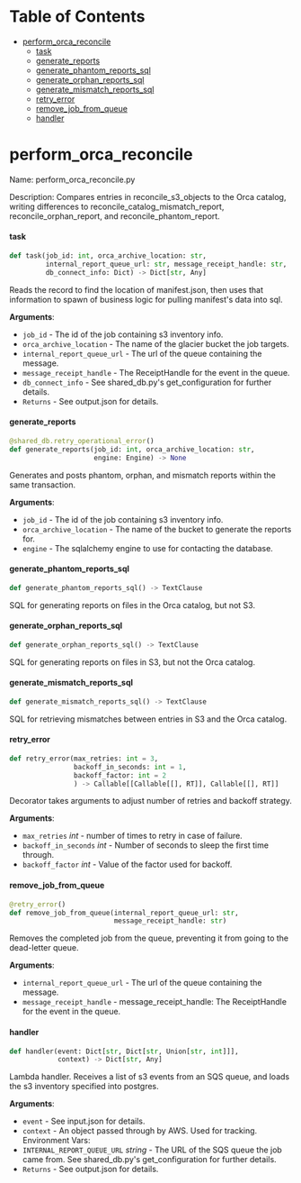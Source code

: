 # Table of Contents

* [perform\_orca\_reconcile](#perform_orca_reconcile)
  * [task](#perform_orca_reconcile.task)
  * [generate\_reports](#perform_orca_reconcile.generate_reports)
  * [generate\_phantom\_reports\_sql](#perform_orca_reconcile.generate_phantom_reports_sql)
  * [generate\_orphan\_reports\_sql](#perform_orca_reconcile.generate_orphan_reports_sql)
  * [generate\_mismatch\_reports\_sql](#perform_orca_reconcile.generate_mismatch_reports_sql)
  * [retry\_error](#perform_orca_reconcile.retry_error)
  * [remove\_job\_from\_queue](#perform_orca_reconcile.remove_job_from_queue)
  * [handler](#perform_orca_reconcile.handler)

<a id="perform_orca_reconcile"></a>

# perform\_orca\_reconcile

Name: perform_orca_reconcile.py

Description: Compares entries in reconcile_s3_objects to the Orca catalog,
writing differences to reconcile_catalog_mismatch_report, reconcile_orphan_report, and reconcile_phantom_report.

<a id="perform_orca_reconcile.task"></a>

#### task

```python
def task(job_id: int, orca_archive_location: str,
         internal_report_queue_url: str, message_receipt_handle: str,
         db_connect_info: Dict) -> Dict[str, Any]
```

Reads the record to find the location of manifest.json, then uses that information to spawn of business logic
for pulling manifest's data into sql.

**Arguments**:

- `job_id` - The id of the job containing s3 inventory info.
- `orca_archive_location` - The name of the glacier bucket the job targets.
- `internal_report_queue_url` - The url of the queue containing the message.
- `message_receipt_handle` - The ReceiptHandle for the event in the queue.
- `db_connect_info` - See shared_db.py's get_configuration for further details.
- `Returns` - See output.json for details.

<a id="perform_orca_reconcile.generate_reports"></a>

#### generate\_reports

```python
@shared_db.retry_operational_error()
def generate_reports(job_id: int, orca_archive_location: str,
                     engine: Engine) -> None
```

Generates and posts phantom, orphan, and mismatch reports within the same transaction.

**Arguments**:

- `job_id` - The id of the job containing s3 inventory info.
- `orca_archive_location` - The name of the bucket to generate the reports for.
- `engine` - The sqlalchemy engine to use for contacting the database.

<a id="perform_orca_reconcile.generate_phantom_reports_sql"></a>

#### generate\_phantom\_reports\_sql

```python
def generate_phantom_reports_sql() -> TextClause
```

SQL for generating reports on files in the Orca catalog, but not S3.

<a id="perform_orca_reconcile.generate_orphan_reports_sql"></a>

#### generate\_orphan\_reports\_sql

```python
def generate_orphan_reports_sql() -> TextClause
```

SQL for generating reports on files in S3, but not the Orca catalog.

<a id="perform_orca_reconcile.generate_mismatch_reports_sql"></a>

#### generate\_mismatch\_reports\_sql

```python
def generate_mismatch_reports_sql() -> TextClause
```

SQL for retrieving mismatches between entries in S3 and the Orca catalog.

<a id="perform_orca_reconcile.retry_error"></a>

#### retry\_error

```python
def retry_error(max_retries: int = 3,
                backoff_in_seconds: int = 1,
                backoff_factor: int = 2
                ) -> Callable[[Callable[[], RT]], Callable[[], RT]]
```

Decorator takes arguments to adjust number of retries and backoff strategy.

**Arguments**:

- `max_retries` _int_ - number of times to retry in case of failure.
- `backoff_in_seconds` _int_ - Number of seconds to sleep the first time through.
- `backoff_factor` _int_ - Value of the factor used for backoff.

<a id="perform_orca_reconcile.remove_job_from_queue"></a>

#### remove\_job\_from\_queue

```python
@retry_error()
def remove_job_from_queue(internal_report_queue_url: str,
                          message_receipt_handle: str)
```

Removes the completed job from the queue, preventing it from going to the dead-letter queue.

**Arguments**:

- `internal_report_queue_url` - The url of the queue containing the message.
- `message_receipt_handle` - message_receipt_handle: The ReceiptHandle for the event in the queue.

<a id="perform_orca_reconcile.handler"></a>

#### handler

```python
def handler(event: Dict[str, Dict[str, Union[str, int]]],
            context) -> Dict[str, Any]
```

Lambda handler. Receives a list of s3 events from an SQS queue, and loads the s3 inventory specified into postgres.

**Arguments**:

- `event` - See input.json for details.
- `context` - An object passed through by AWS. Used for tracking.
  Environment Vars:
- `INTERNAL_REPORT_QUEUE_URL` _string_ - The URL of the SQS queue the job came from.
  See shared_db.py's get_configuration for further details.
- `Returns` - See output.json for details.
